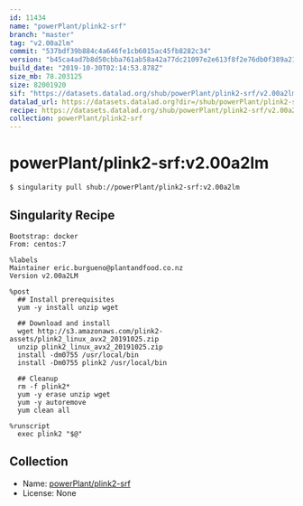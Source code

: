 ```yaml
---
id: 11434
name: "powerPlant/plink2-srf"
branch: "master"
tag: "v2.00a2lm"
commit: "537bdf39b884c4a646fe1cb6015ac45fb8282c34"
version: "b45ca4ad7b8d50cbba761ab58a42a77dc21097e2e613f8f2e76db0f389a21b75"
build_date: "2019-10-30T02:14:53.878Z"
size_mb: 78.203125
size: 82001920
sif: "https://datasets.datalad.org/shub/powerPlant/plink2-srf/v2.00a2lm/2019-10-30-537bdf39-b45ca4ad/b45ca4ad7b8d50cbba761ab58a42a77dc21097e2e613f8f2e76db0f389a21b75.sif"
datalad_url: https://datasets.datalad.org?dir=/shub/powerPlant/plink2-srf/v2.00a2lm/2019-10-30-537bdf39-b45ca4ad/
recipe: https://datasets.datalad.org/shub/powerPlant/plink2-srf/v2.00a2lm/2019-10-30-537bdf39-b45ca4ad/Singularity
collection: powerPlant/plink2-srf
---
```


# powerPlant/plink2-srf:v2.00a2lm

```bash
$ singularity pull shub://powerPlant/plink2-srf:v2.00a2lm
```

## Singularity Recipe

```singularity
Bootstrap: docker
From: centos:7

%labels
Maintainer eric.burgueno@plantandfood.co.nz
Version v2.00a2LM

%post
  ## Install prerequisites
  yum -y install unzip wget
  
  ## Download and install
  wget http://s3.amazonaws.com/plink2-assets/plink2_linux_avx2_20191025.zip
  unzip plink2_linux_avx2_20191025.zip
  install -dm0755 /usr/local/bin
  install -Dm0755 plink2 /usr/local/bin

  ## Cleanup
  rm -f plink2*
  yum -y erase unzip wget
  yum -y autoremove
  yum clean all

%runscript
  exec plink2 "$@"
```

## Collection

 - Name: [powerPlant/plink2-srf](https://github.com/powerPlant/plink2-srf)
 - License: None


